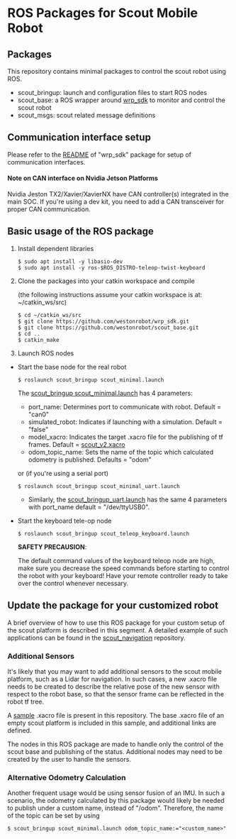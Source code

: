 # ROS Packages for Scout Mobile Robot

## Packages

This repository contains minimal packages to control the scout robot using ROS. 

* scout_bringup: launch and configuration files to start ROS nodes 
* scout_base: a ROS wrapper around [wrp_sdk](https://github.com/westonrobot/wrp_sdk) to monitor and control the scout robot
* scout_msgs: scout related message definitions

## Communication interface setup

Please refer to the [README](https://github.com/westonrobot/wrp_sdk#hardware-interface) of "wrp_sdk" package for setup of communication interfaces.

#### Note on CAN interface on Nvidia Jetson Platforms

Nvidia Jeston TX2/Xavier/XavierNX have CAN controller(s) integrated in the main SOC. If you're using a dev kit, you need to add a CAN transceiver for proper CAN communication. 

## Basic usage of the ROS package

1. Install dependent libraries

    ```
    $ sudo apt install -y libasio-dev
    $ sudo apt install -y ros-$ROS_DISTRO-teleop-twist-keyboard
    ```

2. Clone the packages into your catkin workspace and compile

    (the following instructions assume your catkin workspace is at: ~/catkin_ws/src)

    ```
    $ cd ~/catkin_ws/src
    $ git clone https://github.com/westonrobot/wrp_sdk.git
    $ git clone https://github.com/westonrobot/scout_base.git
    $ cd ..
    $ catkin_make
    ```

4. Launch ROS nodes
 
* Start the base node for the real robot

    ```
    $ roslaunch scout_bringup scout_minimal.launch
    ```

    The [scout_bringup scout_minimal.launch](scout_bringup/launch/scout_minimal.launch) has 4 parameters:

    - port_name: Determines port to communicate with robot. Default = "can0"
    - simulated_robot: Indicates if launching with a simulation. Default = "false"
    - model_xacro: Indicates the target .xacro file for the publishing of tf frames. Default = [scout_v2.xacro](scout_base/description/scout_v2.xacro)
    - odom_topic_name: Sets the name of the topic which calculated odometry is published. Defaults = "odom"

    or (if you're using a serial port)
        
    ```
    $ roslaunch scout_bringup scout_minimal_uart.launch
    ```

    - Similarly, the [scout_bringup_uart.launch](scout_bringup/launch/scout_minimal_uart.launch) has the same 4 parameters with port_name default = "/dev/ttyUSB0".


* Start the keyboard tele-op node

    ```
    $ roslaunch scout_bringup scout_teleop_keyboard.launch
    ```

    **SAFETY PRECAUSION**: 

    The default command values of the keyboard teleop node are high, make sure you decrease the speed commands before starting to control the robot with your keyboard! Have your remote controller ready to take over the control whenever necessary. 

## Update the package for your customized robot

A brief overview of how to use this ROS package for your custom setup of the scout platform is described in this segment. A detailed example of such applications can be found in the [scout_navigation]() repository.

### Additional Sensors
It's likely that you may want to add additional sensors to the scout mobile platform, such as a Lidar for navigation. In such cases, a new .xacro file needs to be created to describe the relative pose of the new sensor with respect to the robot base, so that the sensor frame can be reflected in the robot tf tree. 

A [sample](samples/scout_v2_nav.xacro) .xacro file is present in this repository. The base .xacro file of an empty scout platform is included in this sample, and additional links are defined. 

The nodes in this ROS package are made to handle only the control of the scout base and publishing of the status. Additional nodes may need to be created by the user to handle the sensors.

### Alternative Odometry Calculation

Another frequent usage would be using sensor fusion of an IMU. In such a scenario, the odometry calculated by this package would likely be needed to publish under a custom name, instead of "/odom". Therefore, the name of the topic can be set by using

```
$ scout_bringup scout_minimal.launch odom_topic_name:="<custom_name>"
```
